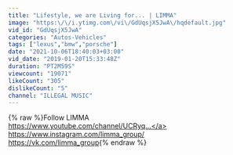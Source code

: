 ```yaml
---
title: "Lifestyle, we are Living for... | LIMMA"
image: "https:\/\/i.ytimg.com\/vi\/GdUqsjX5JwA\/hqdefault.jpg"
vid_id: "GdUqsjX5JwA"
categories: "Autos-Vehicles"
tags: ["lexus","bmw","porsche"]
date: "2021-10-06T18:40:03+03:00"
vid_date: "2019-01-20T15:33:48Z"
duration: "PT2M59S"
viewcount: "19071"
likeCount: "305"
dislikeCount: "5"
channel: "ILLEGAL MUSIC"
---
```

{% raw %}Follow LIMMA<br /><a rel="nofollow" target="blank" href="https://www.youtube.com/channel/UCRyq...">https://www.youtube.com/channel/UCRyq...</a><br /><a rel="nofollow" target="blank" href="https://www.instagram.com/limma_group/">https://www.instagram.com/limma_group/</a><br /><a rel="nofollow" target="blank" href="https://vk.com/limma_group">https://vk.com/limma_group</a>{% endraw %}
